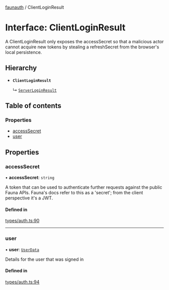 [faunauth](../index.md) / ClientLoginResult

# Interface: ClientLoginResult

A ClientLoginResult only exposes the accessSecret so that a malicious actor cannot acquire new
tokens by stealing a refreshSecret from the browser's local persistence.

## Hierarchy

- **`ClientLoginResult`**

  ↳ [`ServerLoginResult`](ServerLoginResult.md)

## Table of contents

### Properties

- [accessSecret](ClientLoginResult.md#accesssecret)
- [user](ClientLoginResult.md#user)

## Properties

### accessSecret

• **accessSecret**: `string`

A token that can be used to authenticate further requests against the public Fauna APIs.
Fauna's docs refer to this as a 'secret'; from the client perspective it's a JWT.

#### Defined in

[types/auth.ts:90](https://github.com/alexnitta/faunauth/blob/5138961/src/types/auth.ts#L90)

___

### user

• **user**: [`UserData`](UserData.md)

Details for the user that was signed in

#### Defined in

[types/auth.ts:94](https://github.com/alexnitta/faunauth/blob/5138961/src/types/auth.ts#L94)
